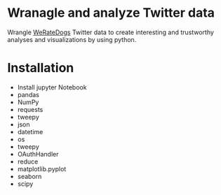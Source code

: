 # Wranagle and analyze Twitter data
 Wrangle [WeRateDogs](https://twitter.com/dog_rates) Twitter data to create interesting and trustworthy analyses and visualizations by using python. 

# Installation 

* Install jupyter Notebook
* pandas
* NumPy
* requests
* tweepy
* json
* datetime 
* os
* tweepy
* OAuthHandler
* reduce
* matplotlib.pyplot
* seaborn
* scipy
